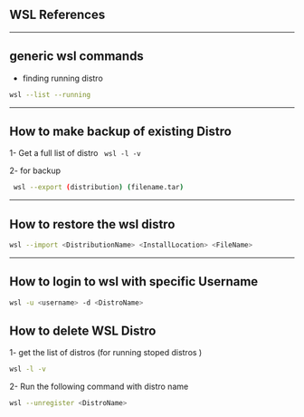 WSL References 
---
---

## generic wsl commands 
- finding running distro 
``` bash 
wsl --list --running 
```

---

## How to make backup of existing Distro 

1- Get a full list of distro ` wsl -l -v`

2- for backup 
```bash 
 wsl --export (distribution) (filename.tar)

```

---
## How to restore the wsl distro 

```bash
wsl --import <DistributionName> <InstallLocation> <FileName>

```


---


## How to login to wsl with specific Username 

```bash
wsl -u <username> -d <DistroName>
```



## How to delete WSL Distro 
1- get the list of distros (for running stoped distros )
```bash
wsl -l -v
```
2- Run the following command with distro name
```bash
wsl --unregister <DistroName>
```
